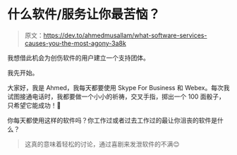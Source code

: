 # 什么软件/服务让你最苦恼？

> 原文：<https://dev.to/ahmedmusallam/what-software-services-causes-you-the-most-agony-3a8k>

我想借此机会为创伤软件的用户建立一个支持团体。

我先开始。

大家好，我是 Ahmed，我每天都要使用 Skype For Business 和 Webex。每次我试图接通电话时，我都要做一个小小的祈祷，交叉手指，掷出一个 100 面骰子，只希望它能成功！🤣

你每天都使用这样的软件吗？你工作过或者过去工作过的最让你沮丧的软件是什么？

> 这真的意味着轻松的讨论，通过喜剧来发泄软件的不满😊